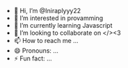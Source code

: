 - 👋 Hi, I’m @Iniraplyyy22
- 👀 I’m interested in provamming
- 🌱 I’m currently learning Javascript
- 💞️ I’m looking to collaborate on </><3
- 📫 How to reach me ...
- 😄 Pronouns: ...
- ⚡ Fun fact: ...

<!---
Iniraplyyy22/Iniraplyyy22 is a ✨ special ✨ repository because its `README.md` (this file) appears on your GitHub profile.
You can click the Preview link to take a look at your changes.
--->
